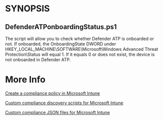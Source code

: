 # SYNOPSIS

## DefenderATPonboardingStatus.ps1
The script will allow you to check whether Defender ATP is onboarded or not.
If onboarded, the OnboardingState DWORD under HKEY_LOCAL_MACHINE\SOFTWARE\Microsoft\Windows Advanced Threat Protection\Status will equal 1.
If it equals 0 or does not exist, the device is not onboarded in Defender ATP.

# More Info
[Create a compliance policy in Microsoft Intune](https://learn.microsoft.com/en-us/mem/intune/protect/create-compliance-policy)

[Custom compliance discovery scripts for Microsoft Intune](https://learn.microsoft.com/en-us/mem/intune/protect/compliance-custom-script)

[Custom compliance JSON files for Microsoft Intune](https://learn.microsoft.com/en-us/mem/intune/protect/compliance-custom-json)